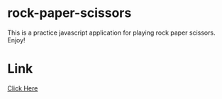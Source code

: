 # rock-paper-scissors
This is a practice javascript application for playing rock paper scissors. Enjoy!

# Link
[Click Here](https://hanjun1.github.io/rock-paper-scissors/)
